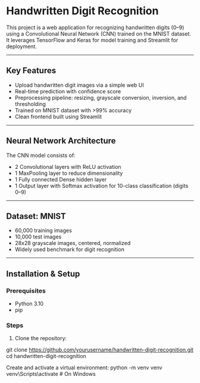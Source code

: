 # Handwritten Digit Recognition

This project is a web application for recognizing handwritten digits (0–9) using a Convolutional Neural Network (CNN) trained on the MNIST dataset. It leverages TensorFlow and Keras for model training and Streamlit for deployment.

---

## Key Features

- Upload handwritten digit images via a simple web UI
- Real-time prediction with confidence score
- Preprocessing pipeline: resizing, grayscale conversion, inversion, and thresholding
- Trained on MNIST dataset with >99% accuracy
- Clean frontend built using Streamlit

---

## Neural Network Architecture

The CNN model consists of:

- 2 Convolutional layers with ReLU activation
- 1 MaxPooling layer to reduce dimensionality
- 1 Fully connected Dense hidden layer
- 1 Output layer with Softmax activation for 10-class classification (digits 0–9)

---

## Dataset: MNIST

- 60,000 training images
- 10,000 test images
- 28x28 grayscale images, centered, normalized
- Widely used benchmark for digit recognition

---

## Installation & Setup

### Prerequisites

- Python 3.10
- pip

### Steps

1. Clone the repository:

git clone https://github.com/yourusername/handwritten-digit-recognition.git
cd handwritten-digit-recognition

Create and activate a virtual environment:
python -m venv venv
venv\Scripts\activate   # On Windows



